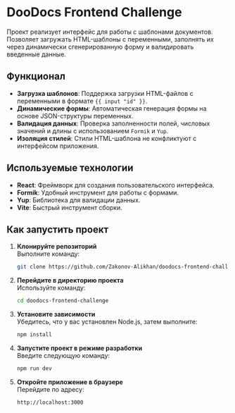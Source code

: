 # DooDocs Frontend Challenge

Проект реализует интерфейс для работы с шаблонами документов. Позволяет загружать HTML-шаблоны с переменными, заполнять их через динамически сгенерированную форму и валидировать введенные данные.

## Функционал

- **Загрузка шаблонов**: Поддержка загрузки HTML-файлов с переменными в формате `{{ input "id" }}`.
- **Динамические формы**: Автоматическая генерация формы на основе JSON-структуры переменных.
- **Валидация данных**: Проверка заполненности полей, числовых значений и длины с использованием `Formik` и `Yup`.
- **Изоляция стилей**: Стили HTML-шаблона не конфликтуют с интерфейсом приложения.

## Используемые технологии

- **React**: Фреймворк для создания пользовательского интерфейса.
- **Formik**: Удобный инструмент для работы с формами.
- **Yup**: Библиотека для валидации данных.
- **Vite**: Быстрый инструмент сборки.

## Как запустить проект

1. **Клонируйте репозиторий**  
   Выполните команду:

   ```bash
   git clone https://github.com/Zakonov-Alikhan/doodocs-frontend-challenge.git
   ```

2. **Перейдите в директорию проекта**  
   Используйте команду:

   ```bash
   cd doodocs-frontend-challenge
   ```

3. **Установите зависимости**  
   Убедитесь, что у вас установлен Node.js, затем выполните:

   ```bash
   npm install
   ```

4. **Запустите проект в режиме разработки**  
   Введите следующую команду:

   ```bash
   npm run dev
   ```

5. **Откройте приложение в браузере**  
   Перейдите по адресу:
   ```
   http://localhost:3000
   ```
